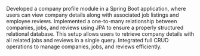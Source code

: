 Developed a company profile module in a Spring Boot application, where users can view company details along with associated job listings and employee reviews. Implemented a one-to-many relationship between companies, jobs, and reviews using JPA to ensure a properly structured relational database. This setup allows users to retrieve company details with all related jobs and reviews in a single query. Integrated full CRUD operations to manage companies, jobs, and reviews efficiently.
